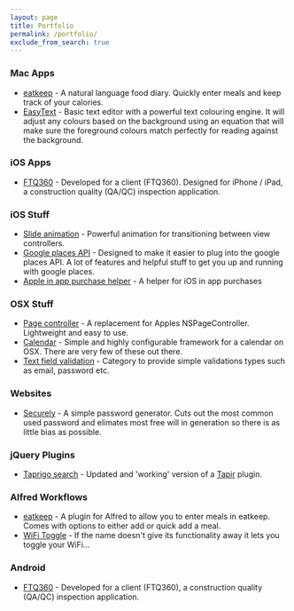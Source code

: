 ```yaml
---
layout: page
title: Portfolio
permalink: /portfolio/
exclude_from_search: true
---
```


### Mac Apps

- [eatkeep](https://itunes.apple.com/au/app/eatkeep/id905820483?mt=12) - A natural language food diary. Quickly enter meals and keep track of your calories.
- [EasyText](https://itunes.apple.com/us/app/easytext/id740019281?ls=1&mt=12) - Basic text editor with a powerful text colouring engine. It will adjust any colours based on the background using an equation that will make sure the foreground colours match perfectly for reading against the background.

### iOS Apps

- [FTQ360](https://itunes.apple.com/au/app/ftq360-inspection-system/id524894778?mt=8) - Developed for a client (FTQ360). Designed for iPhone / iPad, a construction quality (QA/QC) inspection application.

### iOS Stuff

- [Slide animation](https://github.com/shaydesdsgn/SDFTransitionAnimatorSlide) - Powerful animation for transitioning between view controllers.
- [Google places API](https://github.com/shaydesdsgn/SDFPlaces) - Designed to make it easier to plug into the google places API. A lot of features and helpful stuff to get you up and running with google places.
- [Apple in app purchase helper](https://github.com/shaydesdsgn/SDFIAPHelper) - A helper for iOS in app purchases

### OSX Stuff

- [Page controller](https://github.com/shaydesdsgn/SDFPages) - A replacement for Apples NSPageController. Lightweight and easy to use.
- [Calendar](https://github.com/shaydesdsgn/SDFCalendarOSX) - Simple and highly configurable framework for a calendar on OSX. There are very few of these out there.
- [Text field validation](https://github.com/shaydesdsgn/SDF-NSTextField-Validation) - Category to provide simple validations types such as email, password etc.

### Websites

- [Securely](http://securely.shaydesdsgn.com/) - A simple password generator. Cuts out the most common used password and elimates most free will in generation so there is as little bias as possible.

### jQuery Plugins

- [Taprigo search](https://github.com/shaydesdsgn/jquery.sd.tapirgo) - Updated and 'working' version of a [Tapir](http://tapirgo.com/) plugin.

### Alfred Workflows

- [eatkeep](https://github.com/eatkeep/eatkeep-alfred) - A plugin for Alfred to allow you to enter meals in eatkeep. Comes with options to either add or quick add a meal.
- [WiFi Toggle](https://github.com/trentmilton/alfred-wifi-toggle) - If the name doesn't give its functionality away it lets you toggle your WiFi...

### Android

- [FTQ360](https://play.google.com/store/apps/details?id=net.ftq360.ftq360app) - Developed for a client (FTQ360), a construction quality (QA/QC) inspection application.